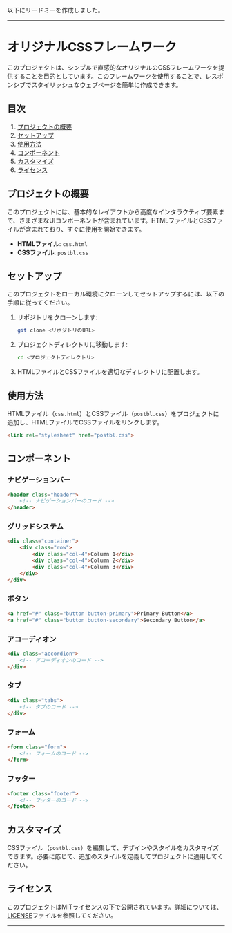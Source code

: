 以下にリードミーを作成しました。

---

# オリジナルCSSフレームワーク

このプロジェクトは、シンプルで直感的なオリジナルのCSSフレームワークを提供することを目的としています。このフレームワークを使用することで、レスポンシブでスタイリッシュなウェブページを簡単に作成できます。

## 目次

1. [プロジェクトの概要](#プロジェクトの概要)
2. [セットアップ](#セットアップ)
3. [使用方法](#使用方法)
4. [コンポーネント](#コンポーネント)
5. [カスタマイズ](#カスタマイズ)
6. [ライセンス](#ライセンス)

## プロジェクトの概要

このプロジェクトには、基本的なレイアウトから高度なインタラクティブ要素まで、さまざまなUIコンポーネントが含まれています。HTMLファイルとCSSファイルが含まれており、すぐに使用を開始できます。

- **HTMLファイル**: `css.html`
- **CSSファイル**: `postbl.css`

## セットアップ

このプロジェクトをローカル環境にクローンしてセットアップするには、以下の手順に従ってください。

1. リポジトリをクローンします:
    ```sh
    git clone <リポジトリのURL>
    ```
2. プロジェクトディレクトリに移動します:
    ```sh
    cd <プロジェクトディレクトリ>
    ```
3. HTMLファイルとCSSファイルを適切なディレクトリに配置します。

## 使用方法

HTMLファイル（`css.html`）とCSSファイル（`postbl.css`）をプロジェクトに追加し、HTMLファイルでCSSファイルをリンクします。

```html
<link rel="stylesheet" href="postbl.css">
```

## コンポーネント

### ナビゲーションバー

```html
<header class="header">
    <!-- ナビゲーションバーのコード -->
</header>
```

### グリッドシステム

```html
<div class="container">
    <div class="row">
        <div class="col-4">Column 1</div>
        <div class="col-4">Column 2</div>
        <div class="col-4">Column 3</div>
    </div>
</div>
```

### ボタン

```html
<a href="#" class="button button-primary">Primary Button</a>
<a href="#" class="button button-secondary">Secondary Button</a>
```

### アコーディオン

```html
<div class="accordion">
    <!-- アコーディオンのコード -->
</div>
```

### タブ

```html
<div class="tabs">
    <!-- タブのコード -->
</div>
```

### フォーム

```html
<form class="form">
    <!-- フォームのコード -->
</form>
```

### フッター

```html
<footer class="footer">
    <!-- フッターのコード -->
</footer>
```

## カスタマイズ

CSSファイル（`postbl.css`）を編集して、デザインやスタイルをカスタマイズできます。必要に応じて、追加のスタイルを定義してプロジェクトに適用してください。

## ライセンス

このプロジェクトはMITライセンスの下で公開されています。詳細については、[LICENSE](LICENSE)ファイルを参照してください。

---
